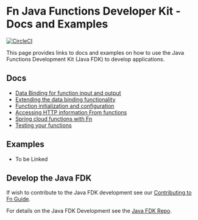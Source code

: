 # Fn Java Functions Developer Kit - Docs and Examples
[![CircleCI](https://circleci.com/gh/fnproject/fdk-java.svg?style=svg&circle-token=348bec5610c34421f6c436ab8f6a18e153cb1c01)](https://circleci.com/gh/fnproject/fdk-java)

This page provides links to docs and examples on how to use the Java Functions Development Kit (Java FDK) to develop applications.

## Docs
* [Data Binding for function input and output](DataBinding.md)
* [Extending the data binding functionality](ExtendingDataBinding.md)
* [Function initialization and configuration](FunctionConfiguration.md)
* [Accessing HTTP information From functions](HTTPGatewayFunction.md)
* [Spring cloud functions with Fn](SpringCloudFunctionSupport.md)
* [Testing your functions](TestingFunctions.md)

## Examples
* To be Linked

## Develop the Java FDK
If wish to contribute to the Java FDK development see our [Contributing to Fn Guide](https://github.com/fnproject/fn/tree/master/docs#for-contributors).

For details on the Java FDK Development see the [Java FDK Repo](https://github.com/fnproject/fdk-java).

